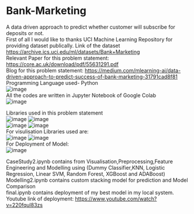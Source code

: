 
# Bank-Marketing
A data driven approach to predict whether customer will subscribe for deposits or not.<br>
First of all I would like to thanks UCI Machine Learning Repository for providing dataset publically. Link of the dataset https://archive.ics.uci.edu/ml/datasets/Bank+Marketing <br>
Relevant Paper for this problem statement: https://core.ac.uk/download/pdf/55631291.pdf <br>
Blog for this problem statement: https://medium.com/mlearning-ai/data-driven-approach-to-predict-success-of-bank-marketing-31791cad8f81 <br>
Programming Language used- Python<br> ![image](https://user-images.githubusercontent.com/40769717/110240060-1e848c80-7f70-11eb-90d7-f246219464df.png)<br>
All the codes are written in Jupyter Notebook of Google Colab<br> ![image](https://user-images.githubusercontent.com/40769717/110240100-4378ff80-7f70-11eb-877d-64003623fec7.png)<br>
 
Libraries used in this problem statement<br>
![image](https://user-images.githubusercontent.com/40769717/110240191-aff3fe80-7f70-11eb-9ebd-cdb4336a97e8.png)
![image](https://user-images.githubusercontent.com/40769717/110239968-addd7000-7f6f-11eb-8b99-6557304936cf.png)<br>
![image](https://user-images.githubusercontent.com/40769717/110239980-bb92f580-7f6f-11eb-831c-18af1e5bf51b.png)
![image](https://user-images.githubusercontent.com/40769717/110239988-c9487b00-7f6f-11eb-97bd-d300d2ffaad3.png)<br>
For visulisation Libraries used are:<br> ![image](https://user-images.githubusercontent.com/40769717/110240133-7cb16f80-7f70-11eb-86ab-4a187c7bdd04.png)
![image](https://user-images.githubusercontent.com/40769717/110240152-8c30b880-7f70-11eb-9131-fb9cab53d6c6.png)<br>
 For Deployment of Model: <br>
![image](https://user-images.githubusercontent.com/40769717/110240278-2d1f7380-7f71-11eb-9722-0f04caa07457.png)<br>

CaseStudy2.ipynb contains from Visualisation,Preprocessing,Feature Engineering and Modelling using (Dummy Classifier,KNN, Logistic Regression, Linear SVM, Random Forest, XGBoost and ADABoost)<br>
Modelling2.ipynb contains custom stacking model for prediction and Model Comparison<br>
final.ipynb contains deployment of my best model in my local system. <br>
Youtube link of deployment: https://www.youtube.com/watch?v=220fqul83zs



